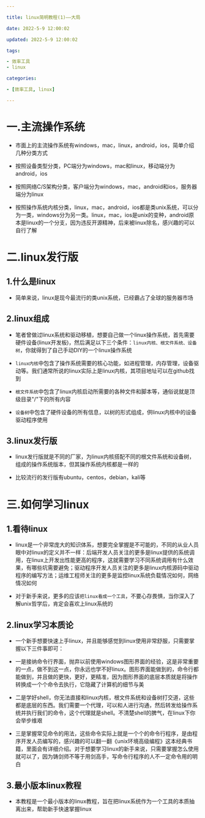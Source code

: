 ```yaml
---

title: linux简明教程(1)——大局

date: 2022-5-9 12:00:02

updated: 2022-5-9 12:00:02

tags:

- 效率工具
- linux

categories:

- [效率工具, linux]

---
```


# 一.主流操作系统

- 市面上的主流操作系统有windows，mac，linux，android，ios，简单介绍几种分类方式

- 按照设备类型分类，PC端分为windows，mac和linux，移动端分为android，ios

- 按照网络C/S架构分类，客户端分为windows，mac，android和ios，服务器端分为linux

- 按照操作系统内核分类，linux，mac，android，ios都是类unix系统，可以分为一类，windows分为另一类。linux，mac，ios是unix的变种，android原本是linux的一个分支，因为违反开源精神，后来被linux除名，感兴趣的可以自行了解

# 二.linux发行版

## 1.什么是linux

- 简单来说，linux是现今最流行的类unix系统，已经霸占了全球的服务器市场

## 2.linux组成

- 笔者曾做过linux系统和驱动移植，想要自己做一个linux操作系统，首先需要硬件设备(linux开发板)，然后满足以下三个条件：`linux内核、根文件系统、设备树`，你就得到了自己手动DIY的一个linux操作系统

- `linux内核`中包含了操作系统需要的核心功能，如进程管理，内存管理，设备驱动等。我们通常所说的linux实际上是linux内核，其项目地址可以在github找到

- `根文件系统`中包含了linux内核启动所需要的各种文件和脚本等，通俗说就是顶级目录"/"下的所有内容

- `设备树`中包含了硬件设备的所有信息，以树的形式组成，供linux内核中的设备驱动程序使用

## 3.linux发行版

- linux发行版就是不同的厂家，为linux内核搭配不同的根文件系统和设备树，组成的操作系统版本，但其操作系统内核都是一样的

- 比较流行的发行版有ubuntu，centos，debian，kali等

# 三.如何学习linux

## 1.看待linux

- linux是一个非常庞大的知识体系，想要完全掌握是不可能的，不同的从业人员眼中对linux的定义并不一样：后端开发人员关注的更多是linux提供的系统调用，在linux上开发出性能更高的程序，这就需要学习不同系统调用有什么效果，有哪些坑需要避免；驱动程序开发人员关注的更多是linux内核源码中驱动程序的编写方法；运维工程师关注的更多是监控linux系统负载情况如何，网络情况如何

- 对于新手来说，更多的应该`把linux看成一个工具`，不要心存畏惧，当你深入了解unix哲学后，肯定会喜欢上linux系统的

## 2.linux学习本质论

- 一个新手想要快速上手linux，并且能够感觉到linux使用非常舒服，只需要掌握以下三件事即可：

- 一是接纳命令行界面，抛弃以前使用windows图形界面的经验，这是非常重要的一点，做不到这一点，你永远也学不好linux。图形界面能做到的，命令行都能做到，并且做的更快，更好，更精准，因为图形界面的底层本质就是将操作转换成一个个命令去执行，它隐藏了计算机的细节与美

- 二是学好shell，你无法直接和linux内核，根文件系统和设备树打交道，这些都是底层的东西。我们需要一个代理，可以和人进行沟通，然后转发给操作系统并执行我们的命令，这个代理就是shell。不清楚shell的脾气，在linux下你会举步维艰

- 三是掌握常见命令的用法，这些命令实际上就是一个个的命令行程序，是由程序开发人员编写的，感兴趣的可以翻一翻《unix环境高级编程》这本经典书籍，里面会有详细介绍。对于想要学习linux的新手来说，只需要掌握怎么使用就可以了，因为铸剑师不等于用剑高手，写命令行程序的人不一定命令用的明白

## 3.最小版本linux教程

- 本教程是一个最小版本的linux教程，旨在把linux系统作为一个工具的本质抽离出来，帮助新手快速掌握linux
